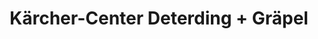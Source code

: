 ---
title: "Kärcher-Center Deterding + Gräpel"
url: /garbsen/kaercher-center-deterding-graepel/
shop: Eisenwaren
---
